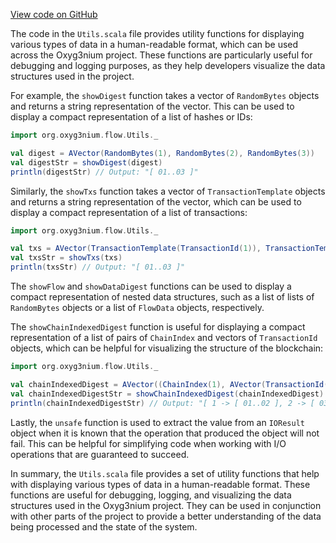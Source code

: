 [View code on GitHub](https://github.com/oxyg3nium/oxyg3nium/.autodoc/docs/json/flow/src/main/scala/org/oxyg3nium/flow)

The code in the `Utils.scala` file provides utility functions for displaying various types of data in a human-readable format, which can be used across the Oxyg3nium project. These functions are particularly useful for debugging and logging purposes, as they help developers visualize the data structures used in the project.

For example, the `showDigest` function takes a vector of `RandomBytes` objects and returns a string representation of the vector. This can be used to display a compact representation of a list of hashes or IDs:

```scala
import org.oxyg3nium.flow.Utils._

val digest = AVector(RandomBytes(1), RandomBytes(2), RandomBytes(3))
val digestStr = showDigest(digest)
println(digestStr) // Output: "[ 01..03 ]"
```

Similarly, the `showTxs` function takes a vector of `TransactionTemplate` objects and returns a string representation of the vector, which can be used to display a compact representation of a list of transactions:

```scala
import org.oxyg3nium.flow.Utils._

val txs = AVector(TransactionTemplate(TransactionId(1)), TransactionTemplate(TransactionId(2)), TransactionTemplate(TransactionId(3)))
val txsStr = showTxs(txs)
println(txsStr) // Output: "[ 01..03 ]"
```

The `showFlow` and `showDataDigest` functions can be used to display a compact representation of nested data structures, such as a list of lists of `RandomBytes` objects or a list of `FlowData` objects, respectively.

The `showChainIndexedDigest` function is useful for displaying a compact representation of a list of pairs of `ChainIndex` and vectors of `TransactionId` objects, which can be helpful for visualizing the structure of the blockchain:

```scala
import org.oxyg3nium.flow.Utils._

val chainIndexedDigest = AVector((ChainIndex(1), AVector(TransactionId(1), TransactionId(2))), (ChainIndex(2), AVector(TransactionId(3), TransactionId(4))))
val chainIndexedDigestStr = showChainIndexedDigest(chainIndexedDigest)
println(chainIndexedDigestStr) // Output: "[ 1 -> [ 01..02 ], 2 -> [ 03..04 ] ]"
```

Lastly, the `unsafe` function is used to extract the value from an `IOResult` object when it is known that the operation that produced the object will not fail. This can be helpful for simplifying code when working with I/O operations that are guaranteed to succeed.

In summary, the `Utils.scala` file provides a set of utility functions that help with displaying various types of data in a human-readable format. These functions are useful for debugging, logging, and visualizing the data structures used in the Oxyg3nium project. They can be used in conjunction with other parts of the project to provide a better understanding of the data being processed and the state of the system.
